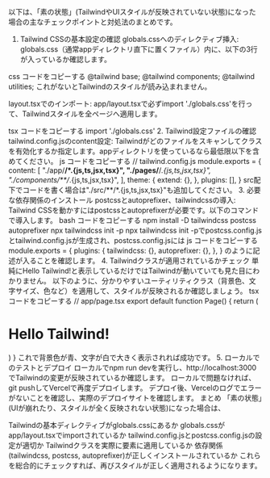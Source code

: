 以下は、「素の状態」(TailwindやUIスタイルが反映されていない状態)になった場合の主なチェックポイントと対処法のまとめです。

1. Tailwind CSSの基本設定の確認
globals.cssへのディレクティブ挿入:
globals.css（通常appディレクトリ直下に置くファイル）内に、以下の3行が入っているか確認します。

css
コードをコピーする
@tailwind base;
@tailwind components;
@tailwind utilities;
これがないとTailwindのスタイルが読み込まれません。

layout.tsxでのインポート:
app/layout.tsxで必ずimport './globals.css'を行って、Tailwindスタイルを全ページへ適用します。

tsx
コードをコピーする
import './globals.css'
2. Tailwind設定ファイルの確認
tailwind.config.jsのcontent設定:
Tailwindがどのファイルをスキャンしてクラスを有効化するか指定します。appディレクトリを使っているなら最低限以下を含めてください。
js
コードをコピーする
// tailwind.config.js
module.exports = {
  content: [
    "./app/**/*.{js,ts,jsx,tsx}",
    "./pages/**/*.{js,ts,jsx,tsx}",
    "./components/**/*.{js,ts,jsx,tsx}",
  ],
  theme: {
    extend: {},
  },
  plugins: [],
}
src配下でコードを書く場合は"./src/**/*.{js,ts,jsx,tsx}"も追加してください。
3. 必要な依存関係のインストール
postcssとautoprefixer、tailwindcssの導入:
Tailwind CSSを動かすにはpostcssとautoprefixerが必要です。以下のコマンドで導入します。
bash
コードをコピーする
npm install -D tailwindcss postcss autoprefixer
npx tailwindcss init -p
npx tailwindcss init -pでpostcss.config.jsとtailwind.config.jsが生成され、postcss.config.jsには
js
コードをコピーする
module.exports = {
  plugins: {
    tailwindcss: {},
    autoprefixer: {},
  },
}
のように記述が入ることを確認します。
4. Tailwindクラスが適用されているかチェック
単純にHello Tailwind!と表示しているだけではTailwindが動いていても見た目にわかりません。
以下のように、分かりやすいユーティリティクラス（背景色、文字サイズ、色など）を適用して、スタイルが反映されるか確認しましょう。
tsx
コードをコピーする
// app/page.tsx
export default function Page() {
  return (
    <div className="min-h-screen bg-blue-500 flex items-center justify-center">
      <h1 className="text-4xl font-bold text-white">Hello Tailwind!</h1>
    </div>
  )
}
これで背景色が青、文字が白で大きく表示されれば成功です。
5. ローカルでのテストとデプロイ
ローカルでnpm run devを実行し、http://localhost:3000でTailwindの変更が反映されているか確認します。
ローカルで問題なければ、git pushしてVercelで再度デプロイします。
デプロイ後、Vercelのログでエラーがないことを確認し、実際のデプロイサイトを確認します。
まとめ
「素の状態」(UIが崩れたり、スタイルが全く反映されない状態)になった場合は、

Tailwindの基本ディレクティブがglobals.cssにあるか
globals.cssがapp/layout.tsxでimportされているか
tailwind.config.jsとpostcss.config.jsの設定が適切か
Tailwindクラスを実際に要素に適用しているか
依存関係(tailwindcss, postcss, autoprefixer)が正しくインストールされているか
これらを総合的にチェックすれば、再びスタイルが正しく適用されるようになります。






